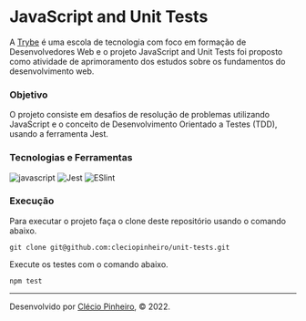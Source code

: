  # JavaScript and Unit Tests

A [Trybe](https://www.betrybe.com/) é uma escola de tecnologia com foco em formação de Desenvolvedores Web e o projeto JavaScript and Unit Tests foi proposto como atividade de aprimoramento dos estudos sobre os fundamentos do desenvolvimento web.

### Objetivo

O projeto consiste em desafios de resolução de problemas utilizando JavaScript e o conceito de Desenvolvimento Orientado a Testes (TDD), usando a ferramenta Jest.

### Tecnologias e Ferramentas
<div>
   <img src="https://img.shields.io/badge/JavaScript-F7DF1E?style=for-the-badge&logo=javascript&logoColor=black" alt="javascript" />
  <img src='https://img.shields.io/badge/Jest-C21325?style=for-the-badge&logo=jest&logoColor=white' alt='Jest' />
  <img src='https://img.shields.io/badge/eslint-3A33D1?style=for-the-badge&logo=eslint&logoColor=white' alt='ESlint' />
</div>

### Execução

Para executar o projeto faça o clone deste repositório usando o comando abaixo.

    git clone git@github.com:cleciopinheiro/unit-tests.git

Execute os testes com o comando abaixo.

    npm test

---
 
Desenvolvido por [Clécio Pinheiro](https://www.linkedin.com/in/cleciopinheirodev), © 2022.
